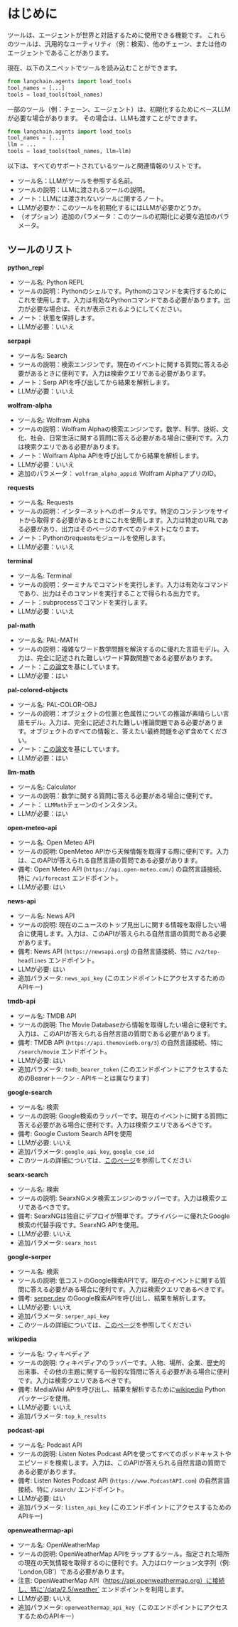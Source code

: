 # はじめに

ツールは、エージェントが世界と対話するために使用できる機能です。
これらのツールは、汎用的なユーティリティ（例：検索）、他のチェーン、または他のエージェントであることがあります。

現在、以下のスニペットでツールを読み込むことができます。

```python
from langchain.agents import load_tools
tool_names = [...]
tools = load_tools(tool_names)
```

一部のツール（例：チェーン、エージェント）は、初期化するためにベースLLMが必要な場合があります。
その場合は、LLMも渡すことができます。

```python
from langchain.agents import load_tools
tool_names = [...]
llm = ...
tools = load_tools(tool_names, llm=llm)
```

以下は、すべてのサポートされているツールと関連情報のリストです。

- ツール名：LLMがツールを参照する名前。
- ツールの説明：LLMに渡されるツールの説明。
- ノート：LLMには渡されないツールに関するノート。
- LLMが必要か：このツールを初期化するにはLLMが必要かどうか。
- （オプション）追加のパラメータ：このツールの初期化に必要な追加のパラメータ。

## ツールのリスト

**python_repl**

- ツール名: Python REPL
- ツールの説明：Pythonのシェルです。Pythonのコマンドを実行するためにこれを使用します。入力は有効なPythonコマンドである必要があります。出力が必要な場合は、それが表示されるようにしてください。
- ノート：状態を保持します。
- LLMが必要：いいえ

**serpapi**

- ツール名: Search
- ツールの説明：検索エンジンです。現在のイベントに関する質問に答える必要があるときに便利です。入力は検索クエリである必要があります。
- ノート：Serp APIを呼び出してから結果を解析します。
- LLMが必要：いいえ

**wolfram-alpha**

- ツール名: Wolfram Alpha
- ツールの説明：Wolfram Alphaの検索エンジンです。数学、科学、技術、文化、社会、日常生活に関する質問に答える必要がある場合に便利です。入力は検索クエリである必要があります。
- ノート：Wolfram Alpha APIを呼び出してから結果を解析します。
- LLMが必要：いいえ
- 追加のパラメータ： `wolfram_alpha_appid`: Wolfram AlphaアプリのID。

**requests**

- ツール名: Requests
- ツールの説明：インターネットへのポータルです。特定のコンテンツをサイトから取得する必要があるときにこれを使用します。入力は特定のURLである必要があり、出力はそのページのすべてのテキストになります。
- ノート：Pythonのrequestsモジュールを使用します。
- LLMが必要：いいえ

**terminal**

- ツール名: Terminal
- ツールの説明：ターミナルでコマンドを実行します。入力は有効なコマンドであり、出力はそのコマンドを実行することで得られる出力です。
- ノート：subprocessでコマンドを実行します。
- LLMが必要：いいえ

**pal-math**

- ツール名: PAL-MATH
- ツールの説明：複雑なワード数学問題を解決するのに優れた言語モデル。入力は、完全に記述された難しいワード算数問題である必要があります。
- ノート：[この論文](https://arxiv.org/pdf/2211.10435.pdf)を基にしています。
- LLMが必要：はい

**pal-colored-objects**

- ツール名: PAL-COLOR-OBJ
- ツールの説明：オブジェクトの位置と色属性についての推論が素晴らしい言語モデル。入力は、完全に記述された難しい推論問題である必要があります。オブジェクトのすべての情報と、答えたい最終問題を必ず含めてください。
- ノート：[この論文](https://arxiv.org/pdf/2211.10435.pdf)を基にしています。
- LLMが必要：はい

**llm-math**

- ツール名: Calculator
- ツールの説明：数学に関する質問に答える必要がある場合に便利です。
- ノート： `LLMMath`チェーンのインスタンス。
- LLMが必要：はい

**open-meteo-api**

- ツール名: Open Meteo API
- ツールの説明: OpenMeteo APIから天候情報を取得する際に便利です。入力は、このAPIが答えられる自然言語の質問である必要があります。
- 備考: Open Meteo API (`https://api.open-meteo.com/`) の自然言語接続、特に `/v1/forecast` エンドポイント。
- LLMが必要: はい

**news-api**

- ツール名: News API
- ツールの説明: 現在のニュースのトップ見出しに関する情報を取得したい場合に使用します。入力は、このAPIが答えられる自然言語の質問である必要があります。
- 備考: News API (`https://newsapi.org`) の自然言語接続、特に `/v2/top-headlines` エンドポイント。
- LLMが必要: はい
- 追加パラメータ: `news_api_key` (このエンドポイントにアクセスするためのAPIキー)

**tmdb-api**

- ツール名: TMDB API
- ツールの説明: The Movie Databaseから情報を取得したい場合に便利です。入力は、このAPIが答えられる自然言語の質問である必要があります。
- 備考: TMDB API (`https://api.themoviedb.org/3`) の自然言語接続、特に `/search/movie` エンドポイント。
- LLMが必要: はい
- 追加パラメータ: `tmdb_bearer_token` (このエンドポイントにアクセスするためのBearerトークン - APIキーとは異なります)

**google-search**

- ツール名: 検索
- ツールの説明: Google検索のラッパーです。現在のイベントに関する質問に答える必要がある場合に便利です。入力は検索クエリであるべきです。
- 備考: Google Custom Search APIを使用
- LLMが必要: いいえ
- 追加パラメータ: `google_api_key`, `google_cse_id`
- このツールの詳細については、[このページ](../../../ecosystem/google_search.md)を参照してください

**searx-search**

- ツール名: 検索
- ツールの説明: SearxNGメタ検索エンジンのラッパーです。入力は検索クエリであるべきです。
- 備考: SearxNGは独自にデプロイが簡単です。プライバシーに優れたGoogle検索の代替手段です。SearxNG APIを使用。
- LLMが必要: いいえ
- 追加パラメータ: `searx_host`

**google-serper**

- ツール名: 検索
- ツールの説明: 低コストのGoogle検索APIです。現在のイベントに関する質問に答える必要がある場合に便利です。入力は検索クエリであるべきです。
- 備考: [serper.dev](https://serper.dev) のGoogle検索APIを呼び出し、結果を解析します。
- LLMが必要: いいえ
- 追加パラメータ: `serper_api_key`
- このツールの詳細については、[このページ](../../../ecosystem/google_serper.md)を参照してください

**wikipedia**

- ツール名: ウィキペディア
- ツールの説明: ウィキペディアのラッパーです。人物、場所、企業、歴史的出来事、その他の主題に関する一般的な質問に答える必要がある場合に便利です。入力は検索クエリであるべきです。
- 備考: MediaWiki APIを呼び出し、結果を解析するために[wikipedia](https://pypi.org/project/wikipedia/) Pythonパッケージを使用。
- LLMが必要: いいえ
- 追加パラメータ: `top_k_results`

**podcast-api**

- ツール名: Podcast API
- ツールの説明: Listen Notes Podcast APIを使ってすべてのポッドキャストやエピソードを検索します。入力は、このAPIが答えられる自然言語の質問である必要があります。
- 備考: Listen Notes Podcast API (`https://www.PodcastAPI.com`) の自然言語接続、特に `/search/` エンドポイント。
- LLMが必要: はい
- 追加パラメータ: `listen_api_key` (このエンドポイントにアクセスするためのAPIキー)

**openweathermap-api**

- ツール名: OpenWeatherMap
- ツールの説明: OpenWeatherMap APIをラップするツール。指定された場所の現在の天気情報を取得するのに便利です。入力はロケーション文字列（例: 'London,GB'）である必要があります。
- 注意: OpenWeatherMap API（https://api.openweathermap.org）に接続し、特に`/data/2.5/weather` エンドポイントを利用します。
- LLMが必要: いいえ
- 追加パラメータ: `openweathermap_api_key`（このエンドポイントにアクセスするためのAPIキー）
